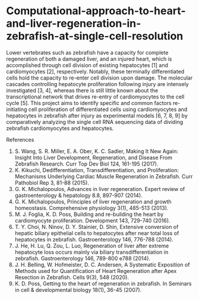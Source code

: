 # Computational-approach-to-heart-and-liver-regeneration-in-zebrafish-at-single-cell-resolution

Lower vertebrates such as zebrafish have a capacity for complete regeneration of both a damaged liver, and an injured heart, which is accomplished through cell division of existing hepatocytes [1] and cardiomyocytes [2], respectively. Notably, these terminally differentiated cells hold the capacity to re-enter cell division upon damage. The molecular cascades controlling hepatocyte proliferation following injury are intensely investigated [3, 4], whereas there is still little known about the transcriptional network that drives re-entry of cardiomyocytes to the cell cycle [5]. This project aims to identify specific and common factors re-initiating cell proliferation of differentiated cells using cardiomyocytes and hepatocytes in zebrafish after injury as experimental models [6, 7, 8, 9] by comparatively analyzing the single cell RNA sequencing data of dividing zebrafish cardiomyocytes and hepatocytes.

References
1.	S. Wang, S. R. Miller, E. A. Ober, K. C. Sadler, Making It New Again: Insight Into Liver Development, Regeneration, and Disease From Zebrafish Research. Curr Top Dev Biol 124, 161-195 (2017). 
2.	K. Kikuchi, Dedifferentiation, Transdifferentiation, and Proliferation: Mechanisms Underlying Cardiac Muscle Regeneration in Zebrafish. Curr Pathobiol Rep 3, 81-88 (2015). 
3.	G. K. Michalopoulos, Advances in liver regeneration. Expert review of gastroenterology & hepatology 8.8, 897-907 (2014).
4.	G. K. Michalopoulos, Principles of liver regeneration and growth homeostasis. Comprehensive physiology 3(1), 485-513 (2013).
5.	M. J. Foglia, K. D. Poss, Building and re-building the heart by cardiomyocyte proliferation. Development 143, 729-740 (2016). 
6.	T. Y. Choi, N. Ninov, D. Y. Stainier, D. Shin, Extensive conversion of hepatic biliary epithelial cells to hepatocytes after near total loss of hepatocytes in zebrafish. Gastroenterology 146, 776-788 (2014). 
7.	J. He, H. Lu, Q. Zou, L. Luo, Regeneration of liver after extreme hepatocyte loss occurs mainly via biliary transdifferentiation in zebrafish. Gastroenterology 146, 789-800 e788 (2014).  
8.	J. H. Belling, W. Hofmeister, D. C. Andersen, A Systematic Exposition of Methods used for Quantification of Heart Regeneration after Apex Resection in Zebrafish. Cells 9(3), 548 (2020). 
9.	K. D. Poss, Getting to the heart of regeneration in zebrafish. In Seminars in cell & developmental biology 18(1), 36-45 (2007). 
